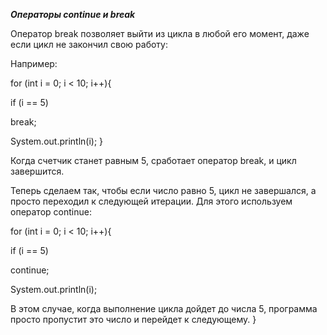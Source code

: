 
***Операторы continue и break***

Оператор break позволяет выйти из цикла в любой его момент, даже если цикл не закончил свою работу:

Например:

for (int i = 0; i < 10; i++){

if (i == 5)

break;

System.out.println(i);
}

Когда счетчик станет равным 5, сработает оператор break, и цикл завершится.

Теперь сделаем так, чтобы если число равно 5, цикл не завершался, а просто переходил к следующей итерации. Для этого используем оператор continue:

for (int i = 0; i < 10; i++){

if (i == 5)

continue;

System.out.println(i);

В этом случае, когда выполнение цикла дойдет до числа 5, программа просто пропустит это число и перейдет к следующему.
}